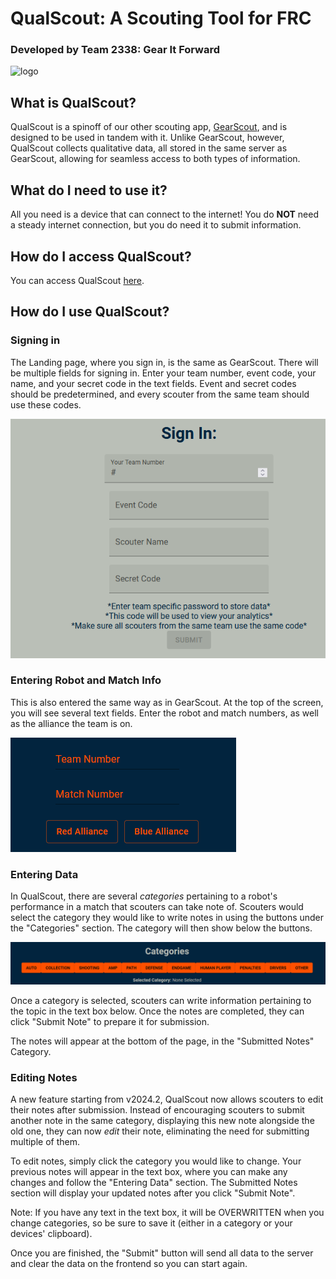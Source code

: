 # QualScout: A Scouting Tool for FRC
### Developed by Team 2338: Gear It Forward
![logo](https://avatars.githubusercontent.com/u/8992546?s=200&v=4)


## What is QualScout? 
QualScout is a spinoff of our other scouting app, [GearScout](https://github.com/Team2338/GearScout2024), and is designed to be used in tandem with it. Unlike GearScout, however,  QualScout collects qualitative data, all stored in the same server as GearScout, allowing for seamless access to both types of information. 


## What do I need to use it?
All you need is a device that can connect to the internet! You do **NOT** need a steady internet connection, but you do need it to submit information.

## How do I access QualScout?
You can access QualScout [here](https://qual.gearitforward.com/). 

## How do I use QualScout?

### Signing in 
The Landing page, where you sign in, is the same as GearScout. There will be multiple fields for signing in. Enter your team number, event code, your name, and your secret code in the text fields.  Event and secret codes should be predetermined, and every scouter from the same team should use these codes.

![QualScout Landing Page](./src/images/QualScoutSignIn.png)

### Entering Robot and Match Info
This is also entered the same way as in GearScout. At the top of the screen, you will see several text fields. Enter the robot and match numbers, as well as the alliance the team is on.

![QualScout Info Page](./src/images/QualScoutInfo.png)

### Entering Data
In QualScout, there are several *categories* pertaining to a robot's performance in a match that scouters can take note of. Scouters would select the category they would like to write notes in using the buttons under the "Categories" section. The category will then show below the buttons.

![QualScout Categories](./src/images/QualScoutCategories.png)

Once a category is selected, scouters can write information pertaining to the topic in the text box below. Once the notes are completed, they can click "Submit Note" to prepare it for submission.

The notes will appear at the bottom of the page, in the "Submitted Notes" Category.


### Editing Notes
A new feature starting from v2024.2, QualScout now allows scouters to edit their notes after submission. Instead of encouraging scouters to submit another note in the same category, displaying this new note alongside the old one, they can now *edit* their note, eliminating the need for submitting multiple of them.

To edit notes, simply click the category you would like to change. Your previous notes will appear in the text box, where you can make any changes and follow the "Entering Data" section. The Submitted Notes section will display your updated notes after you click "Submit Note". 

Note: If you have any text in the text box, it will be OVERWRITTEN when you change categories, so be sure to save it (either in a category or your devices' clipboard).

Once you are finished, the "Submit" button will send all data to the server and clear the data on the frontend so you can start again.
